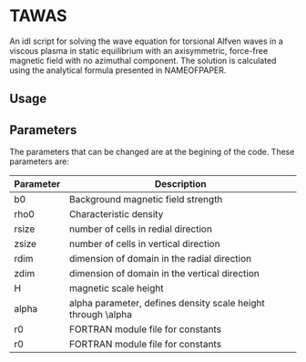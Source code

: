# TAWAS
An idl script for solving the wave equation for torsional Alfven waves in a viscous plasma in static equilibrium with an axisymmetric, force-free magnetic field with no azimuthal component. The solution is calculated using the analytical formula presented in NAMEOFPAPER. 

## Usage

## Parameters

The parameters that can be changed are at the begining of the code. These parameters are:

| Parameter | Description |
| --- | --- |
| b0     | Background magnetic field strength                                |
| rho0   | Characteristic density                                            |
| rsize  | number of cells in redial direction                               |
| zsize  | number of cells in vertical direction                             |
| rdim   | dimension of domain in the radial direction                       |
| zdim   | dimension of domain in the vertical direction                     |
| H      | magnetic scale height                                             |
| alpha  | alpha parameter, defines density scale height through \alpha      |
| r0| FORTRAN module file for constants                  |
| r0| FORTRAN module file for constants                  |


